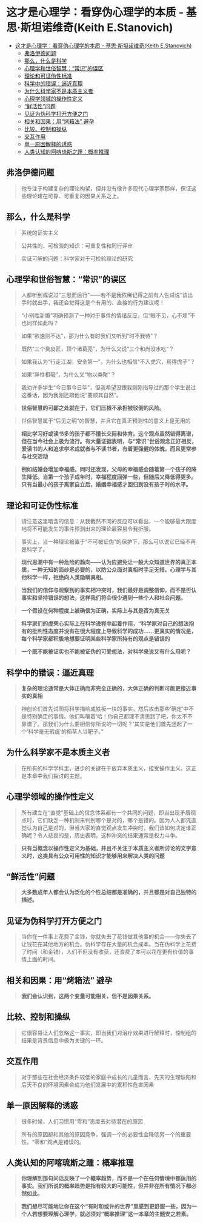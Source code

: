 # 这才是心理学：看穿伪心理学的本质 - 基思·斯坦诺维奇(Keith E.Stanovich)

- [这才是心理学：看穿伪心理学的本质 - 基思·斯坦诺维奇(Keith E.Stanovich)](#%e8%bf%99%e6%89%8d%e6%98%af%e5%bf%83%e7%90%86%e5%ad%a6%e7%9c%8b%e7%a9%bf%e4%bc%aa%e5%bf%83%e7%90%86%e5%ad%a6%e7%9a%84%e6%9c%ac%e8%b4%a8---%e5%9f%ba%e6%80%9d%e6%96%af%e5%9d%a6%e8%af%ba%e7%bb%b4%e5%a5%87keith-estanovich)
  - [弗洛伊德问题](#%e5%bc%97%e6%b4%9b%e4%bc%8a%e5%be%b7%e9%97%ae%e9%a2%98)
  - [那么，什么是科学](#%e9%82%a3%e4%b9%88%e4%bb%80%e4%b9%88%e6%98%af%e7%a7%91%e5%ad%a6)
  - [心理学和世俗智慧：“常识”的误区](#%e5%bf%83%e7%90%86%e5%ad%a6%e5%92%8c%e4%b8%96%e4%bf%97%e6%99%ba%e6%85%a7%e5%b8%b8%e8%af%86%e7%9a%84%e8%af%af%e5%8c%ba)
  - [理论和可证伪性标准](#%e7%90%86%e8%ae%ba%e5%92%8c%e5%8f%af%e8%af%81%e4%bc%aa%e6%80%a7%e6%a0%87%e5%87%86)
  - [科学中的错误：逼近真理](#%e7%a7%91%e5%ad%a6%e4%b8%ad%e7%9a%84%e9%94%99%e8%af%af%e9%80%bc%e8%bf%91%e7%9c%9f%e7%90%86)
  - [为什么科学家不是本质主义者](#%e4%b8%ba%e4%bb%80%e4%b9%88%e7%a7%91%e5%ad%a6%e5%ae%b6%e4%b8%8d%e6%98%af%e6%9c%ac%e8%b4%a8%e4%b8%bb%e4%b9%89%e8%80%85)
  - [心理学领域的操作性定义](#%e5%bf%83%e7%90%86%e5%ad%a6%e9%a2%86%e5%9f%9f%e7%9a%84%e6%93%8d%e4%bd%9c%e6%80%a7%e5%ae%9a%e4%b9%89)
  - [“鲜活性”问题](#%e9%b2%9c%e6%b4%bb%e6%80%a7%e9%97%ae%e9%a2%98)
  - [见证为伪科学打开方便之门](#%e8%a7%81%e8%af%81%e4%b8%ba%e4%bc%aa%e7%a7%91%e5%ad%a6%e6%89%93%e5%bc%80%e6%96%b9%e4%be%bf%e4%b9%8b%e9%97%a8)
  - [相关和因果：用“烤箱法” 避孕](#%e7%9b%b8%e5%85%b3%e5%92%8c%e5%9b%a0%e6%9e%9c%e7%94%a8%e7%83%a4%e7%ae%b1%e6%b3%95-%e9%81%bf%e5%ad%95)
  - [比较、控制和操纵](#%e6%af%94%e8%be%83%e6%8e%a7%e5%88%b6%e5%92%8c%e6%93%8d%e7%ba%b5)
  - [交互作用](#%e4%ba%a4%e4%ba%92%e4%bd%9c%e7%94%a8)
  - [单一原因解释的诱惑](#%e5%8d%95%e4%b8%80%e5%8e%9f%e5%9b%a0%e8%a7%a3%e9%87%8a%e7%9a%84%e8%af%b1%e6%83%91)
  - [人类认知的阿喀琉斯之踵：概率推理](#%e4%ba%ba%e7%b1%bb%e8%ae%a4%e7%9f%a5%e7%9a%84%e9%98%bf%e5%96%80%e7%90%89%e6%96%af%e4%b9%8b%e8%b8%b5%e6%a6%82%e7%8e%87%e6%8e%a8%e7%90%86)

## 弗洛伊德问题

> 他专注于构建复杂的理论构架，但并没有像许多现代心理学家那样，保证这些理论建在可靠、可重复的因果关系之上。

## 那么，什么是科学

> 系统的证实主义

> 公共性的、可检验的知识：可重复性和同行评审

> 实证可解的问题：科学家对于可检验理论的研究

## 心理学和世俗智慧：“常识”的误区

> 人都听到或说过“三思而后行”——若不是我依稀记得之前有人告诫说“该出手时就出手，我还会觉得这是个有用的、直接的行为建议呢！

> “小别胜新婚”明确预测了一种对于事件的情绪反应，但“眼不见，心不烦”不也同样如此吗？

> 如果“欲速则不达”，那为什么有时我们又听到“时不我待”？

> 既然“三个臭皮匠，顶个诸葛亮”，为什么又说“三个和尚没水吃”？

> 如果我认为“行走江湖，安全第一”，为什么也相信“不入虎穴，焉得虎子”？

> 如果“异性相吸”，为什么又“物以类聚”？

> 我劝许多学生“今日事今日毕”，但我希望没跟我刚刚指导过的那个学生说过这番话，因为我刚还跟他说“要顺其自然”。

> **世俗智慧的可鄙之处就在于，它们压根不承担被驳倒的风险。**

> 世俗智慧属于“后见之明”的智慧，并且它在真正预测性的意义上是无用的

> **相比学习好或读书多的孩子都不擅长交际和体育。这个观点虽然错得离谱，但在当今社会上极为流行。有大量证据表明，与“常识”世俗观念正好相反，爱读书的人和追求学术成就者与不读书者，有着更强健的体魄，而且更常参与社交活动**

> **例如结婚会增加幸福感。同时还发现，父母的幸福感会随着第一个孩子的降生降低。当第一个孩子成年时，幸福程度回弹一些，但随后又降低得更多。只有当最小的孩子离家自立后，婚姻幸福感才回归到没有孩子时的水平。**

## 理论和可证伪性标准

> 请注意这里暗含的信息：从我截然不同的反应可以看出，一个能够最大限度地将不可能发生的事件预测出来的理论最容易令我折服。

> 事实上，当一种理论被置于“不可被证伪”的保护下，那么可以说它已经不再是科学了。

> **现代思潮中有一种危险的趋向——认为应避免让一般大众知道世界的真正本质，一种无知的面纱是必要的，以防公众面对真相时手足无措。心理学与其他科学一样，拒绝向人类隐瞒真相。**

> **当我们的信仰与观察到的事实相冲突时，我们最好是调整信仰，而不是否认事实和坚持错误的想法，这样我们将会很少遇到一些个人和社会问题。**

> **一个假设在何种程度上被确信为正确，实际上与其是否为真无关**

> **科学家们的虚荣心实际上在科学进程中起着作用，“科学家对自己的想法抱有的批判性态度并没有在很大程度上导致科学的成功……更真实的情况是，每个科学家都积极地想要证明某些科学家所持有的观点是错误的**

> **一个既不能被证实也不能被证伪的可爱想法，对科学来说又有什么用呢？**

## 科学中的错误：逼近真理

> **复杂的理论通常是大体正确而非完全正确的，大体正确的判断可能更接近事实的真相**

> 神创论们首先试图将科学描绘成铁板一块的事实，然后攻击那些‘确定’中不是特别确定的事情。他们叫嚷着‘哈！你自己都理不清思路了吧，你太不不靠谱了。那我们为什么要相信你所说的一切呢？’其实是他们首先竖起了一个‘科学毫无瑕疵’的稻草人当靶子。”

## 为什么科学家不是本质主义者

> 在所有的科学学科里，进步的关键在于放弃本质主义，接受操作主义。这正是本章中我们探讨的主题。

## 心理学领域的操作性定义

> 所有建立在“直觉”基础上的信念体系都有一个共同的问题，即当出现矛盾观点时，它们缺乏一种机制来判别哪个是对的，哪个是错的。因为人人都凭直觉认为自己是对的，但当大家的直觉观点发生冲突时，我们该如何决定谁正确呢？令人悲哀的是，历史表明，这种冲突的结果通常是权力斗争。

> **只有当概念以操作性定义为基础，并且不关注于本质主义者所讨论的文字意义时，这类具有公众可用性的知识才能够用来解决人类的问题**

## “鲜活性”问题

> **大多数成年人都会认为泛化的个性总结都是准确的，并且都是对自己独特的描述。**

## 见证为伪科学打开方便之门

> 当你在一件事上花费了金钱，你就失去了花钱做其他事的机会——你失去了让钱花在其他地方的机会。伪科学存在大量的机会成本。当在伪科学上花费了时间（和金钱），人们不但没有收获，还浪费了本可以花在更有价值的事情上面的时间。

## 相关和因果：用“烤箱法” 避孕

> **我们会认识到，这两个变量可能相关，但不是因果关系。**

## 比较、控制和操纵

> 它很容易让人们忽略这一事实，即当我们对治疗效果进行解释时，控制组的结果是背景信息中极为关键的一环。

## 交互作用

> 对于那些在社会经济条件较低的家庭中成长的儿童而言，先天的生理缺陷和后天不良的环境因素会成为他们发展中的累积性危害因素

## 单一原因解释的诱惑

> 很多时候，人们习惯用“零和”态度去对待潜在的原因

> 所有的原因都和其他的原因竞争，强调一个的必要性会降低另一个的重要性。“零和”观点是错误的。

## 人类认知的阿喀琉斯之踵：概率推理

> **你理解到那句问话反映了一个概率趋势，而不是一个在任何情境中都适用的事实。我们所说的概率趋势是指有较大的可能性，但并非在所有情况下都必然如此。**

> **我们想尽可能地让你在这个“有时和或许的世界”里感到更舒服一些，因为一个人若想要理解心理学，就必须对“概率推理”这一本章的主题安之若素。**
